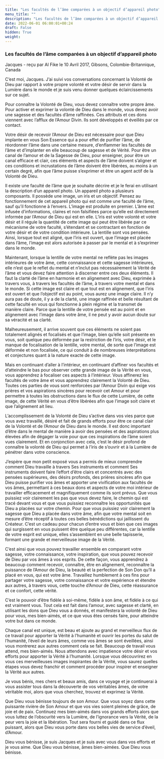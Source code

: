 ```yaml
---
title: "Les facultés de l’âme comparées à un objectif d’appareil photo"
menu_title: ""
description: "Les facultés de l’âme comparées à un objectif d’appareil photo"
date: 2022-06-01 06:00:01+00:24
draft: False
hidden: True
weight:
---
```

### Les facultés de l’âme comparées à un objectif d’appareil photo

Jacques - reçu par Al Fike le 10 Avril 2017, Gibsons, Colombie-Britannique, Canada

C’est moi, Jacques. J’ai suivi vos conversations concernant la Volonté de Dieu par rapport à votre propre volonté et votre désir de servir dans la Lumière dans le monde et je suis venu donner quelques éclaircissements sur ce sujet.

Pour connaître la Volonté de Dieu, vous devez connaître votre propre âme. Pour activer et exprimer la volonté de Dieu dans le monde, vous devez avoir une sagesse et des facultés d’âme raffinées. Ces attributs et ces dons viennent avec l’afflux de l’Amour Divin. Ils sont développés et éveillés par ce contact.

Votre désir de recevoir l’Amour de Dieu est nécessaire pour que Dieu implante en vous Son Essence qui a pour effet de purifier l’âme, de réordonner l’âme dans une certaine mesure, d’enflammer les facultés de l’âme et d’implanter en elle beaucoup de sagesse et de Vérité. Pour être un canal de l’amour et de la Sagesse de Dieu, pour enseigner, pour être un canal efficace et clair, ces éléments et aspects de l’âme doivent s’aligner et ces conditions et incrustations de l’âme doivent être libérées, au moins à un certain degré, afin que l’âme puisse s’exprimer et être un agent actif de la Volonté de Dieu.

Il existe une faculté de l’âme que je souhaite décrire et je le ferai en utilisant la description d’un appareil photo. Un appareil photo a plusieurs composants. Il possède une image, un iris et un objectif. Pensez au fonctionnement de cet appareil photo qui est comme une faculté de l’âme, sauf qu’il fonctionne à l’envers. L’image est produite en premier. L’âme est infusée d’informations, claires et non falsifiées parce qu’elle est directement informée par l’Amour de Dieu qui est en elle. L’iris est votre volonté et votre désir et il régule la quantité de cette image qui peut être libérée par ce mécanisme de votre faculté, s’étendant et se contractant en fonction de votre désir et de votre condition intérieure. La lentille sont vos pensées. Ainsi, lorsque tout est aligné, que l’iris est ouvert, que l’image est placée dans l’âme, l’image est alors autorisée à passer par le mental et à s’exprimer dans le monde.

Maintenant, lorsque la lentille de votre mental ne reflète pas les images intérieures de votre âme, cette connaissance et cette sagesse intérieures, elle n’est que le reflet du mental et n’inclut pas nécessairement la Vérité de l’âme et vous devez faire attention à discerner entre ces deux éléments. Il faut la clarté de l’âme en harmonie et en alignement avec Dieu, exprimée à travers vous, à travers les facultés de l’âme, à travers votre mental et dans le monde. Si cette image est claire et que tout est en alignement, que l’iris est ouvert et que l’objectif est au point, vous aurez une image claire. Il n’y aura pas de doute, il y a de la clarté, une image raffinée et belle résultant de cette faculté en vous qui fonctionne à plein régime et la transmet de manière claire. Parce que la lentille de votre pensée est au point et en alignement avec l’image dans votre âme, il ne peut y avoir aucun doute sur sa véracité et sa clarté.

Malheureusement, il arrive souvent que ces éléments ne soient pas totalement alignés et focalisés et que l’image, bien qu’elle soit présente en vous, soit quelque peu déformée par la restriction de l’iris, votre désir, et le manque de focalisation de la lentille, votre mental, de sorte que l’image est déformée et non focalisée, ce qui conduit à de nombreuses interprétations et conjectures quant à la nature exacte de cette image.

Mais en continuant d’aller à l’intérieur, en continuant d’affiner vos facultés et d’atteindre le bas pour observer cette grande image de la Vérité en vous, vous apprendrez à focaliser ces aspects à l’intérieur. Vous affinerez les facultés de votre âme et vous apprendrez clairement la Volonté de Dieu. Toutes ces parties de vous sont renforcées par l’Amour Divin qui exige vos prières et vos aspirations sincères pour recevoir cet Amour et pour permettre à toutes les obstructions dans le flux de cette Lumière, de cette image, de cette Vérité en vous d’être libérées afin que l’image soit claire et que l’alignement ait lieu.

L’accomplissement de la Volonté de Dieu s’active dans vos vies parce que vous avez travaillé, désiré et fait de grands efforts pour être ce canal clair de la Volonté et de l’Amour de Dieu dans le monde. Il est donc important d’être dans le mental de manière à avoir des pensées et des aspirations plus élevées afin de dégager la voie pour que ces inspirations de l’âme soient vues clairement. Et en conjonction avec cela, c’est le désir profond de connaître la volonté de Dieu qui permet à l’iris de s’ouvrir et à la Lumière de pénétrer dans votre conscience.

J’espère que mon petit exposé vous a permis de mieux comprendre comment Dieu travaille à travers Ses instruments et comment Ses instruments doivent faire l’effort d’être clairs et concentrés avec des pensées supérieures, des désirs profonds, des prières sincères afin que Dieu puisse purifier vos âmes et apporter une vivification aux facultés de vos âmes, permettant à ces beaux dons et aspects de votre moi intérieur de travailler efficacement et magnifiquement comme ils sont prévus. Que vous puissiez voir clairement les pas que vous devez faire, le chemin qui est tracé devant vous et que vous puissiez reconnaître les opportunités que Dieu a placées sur votre chemin. Pour que vous puissiez voir clairement la sagesse que Dieu a placée dans votre âme, afin que votre mental soit en mesure d’être réceptif à toutes ces belles bénédictions qui jaillissent du Créateur. C’est un cadeau pour chacun d’entre vous et bien que ces images qui surgissent en vous puissent être quelque peu différentes, car la lentille de votre esprit est unique, elles s’assemblent en une belle tapisserie, formant une grande et merveilleuse image de la Vérité.

C’est ainsi que vous pouvez travailler ensemble en comparant votre sagesse, votre connaissance, votre inspiration, que vous pouvez recevoir de Dieu par vos âmes à vos esprits. De cette façon, vous apprendrez à beaucoup comment recevoir, connaître, être en alignement, reconnaître la puissance de l’Amour de Dieu, la beauté et la perfection de Son Don qu’Il a placé en vous, qui est votre âme. Travaillez humblement à ces fins pour partager votre sagesse, votre connaissance et votre expérience et étendre aux autres, à travers vous, cette touche d’Amour de Dieu, cette réassurance et ce confort, cette vérité.

C’est le pouvoir d’être fidèle à soi-même, fidèle à son âme, et fidèle à ce qui est vraiment vous. Tout cela est fait dans l’amour, avec sagesse et clarté, en utilisant les dons que Dieu vous a donnés, et manifestera la volonté de Dieu pour vous, mes bien-aimés, et ce que vous êtes censés faire, pour atteindre votre but dans ce monde.

Chaque canal est unique, est beau et ajoute au grand et merveilleux flux de ce travail pour apporter la Vérité à l’humanité et ouvrir les portes du salut de l’humanité, l’éveil de leurs âmes, comme vos âmes se sont éveillées, ainsi vous montrerez aux autres comment cela se fait. Beaucoup de travail vous attend, mes bien-aimés. Nous attendons avec impatience votre désir et vos efforts pour apporter la Vérité à l’humanité. Lorsque vous découvrirez en vous ces merveilleuses images inspirantes de la Vérité, vous saurez quelles étapes vous devez franchir et comment procéder pour inspirer et enseigner la Vérité aux autres.

Je vous bénis, mes chers et beaux amis, dans ce voyage et je continuerai à vous assister tous dans la découverte de vos véritables âmes, de votre véritable moi, alors que vous cherchez, trouvez et exprimez la Vérité.

Que Dieu vous bénisse toujours de son Amour. Que vous soyez dans cette puissante rivière de Son Amour et que vos vies soient pleines de grâce, de joie et de paix. Continuez mes bien-aimés dans vos grands efforts alors que vous luttez de l’obscurité vers la Lumière, de l’ignorance vers la Vérité, de la peur vers la joie et la libération. Tout sera fourni et guidé dans ce flux puissant, alors que Dieu vous porte dans vos belles vies de service d’éveil, d’Amour.

Dieu vous bénisse, je suis Jacques et je suis avec vous dans vos efforts et je vous aime. Que Dieu vous bénisse, âmes bien-aimées. Que Dieu vous bénisse.
